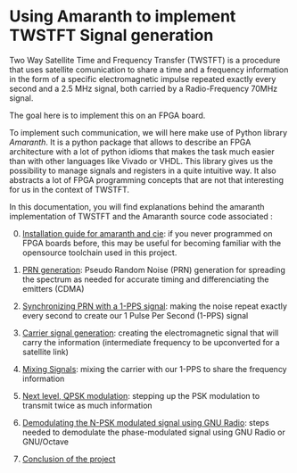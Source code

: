 # Using Amaranth to implement TWSTFT Signal generation

Two Way Satellite Time and Frequency Transfer (TWSTFT) is a procedure that uses satellite comunication to share a time and a frequency information in the form of a specific electromagnetic impulse repeated exactly every second and a 2.5 MHz signal, both carried by a Radio-Frequency 70MHz signal.

The goal here is to implement this on an FPGA board.

To implement such communication, we will here make use of Python library _Amaranth_. It is a python package that allows to describe an FPGA architecture with a lot of python idioms that makes the task much easier than with other languages like Vivado or VHDL. This library gives us the possibility to manage signals and registers in a quite intuitive way. It also abstracts a lot of FPGA programming concepts that are not that interesting for us in the context of TWSTFT. 

In this documentation, you will find explanations behind the amaranth implementation of TWSTFT and the Amaranth source code associated :

0. [Installation guide for amaranth and cie](Doc/0_Installation.md):
if you never programmed on FPGA boards before, this may be useful for becoming familiar with the opensource toolchain used in this
project.

1. [PRN generation](Doc/1_PRN.md):
Pseudo Random Noise (PRN) generation for spreading the spectrum as needed for accurate timing and differenciating the emitters (CDMA)

2. [Synchronizing PRN with a 1-PPS signal](Doc/2_Sync_PRN_1PPS.md):
making the noise repeat exactly every second to create our 1 Pulse Per Second (1-PPS) signal

3. [Carrier signal generation](Doc/3_Clk_Generation.md):
creating the electromagnetic signal that will carry the information (intermediate frequency to be upconverted for a satellite link)

4. [Mixing Signals](Doc/4_Mixing_Signals.md):
mixing the carrier with our 1-PPS to share the frequency information

5. [Next level, QPSK modulation](Doc/5_another_modulation.md):
stepping up the PSK modulation to transmit twice as much information

6. [Demodulating the N-PSK modulated signal using GNU Radio](Doc/6_Demodulation.md):
steps needed to demodulate the phase-modulated signal using GNU Radio or GNU/Octave

7. [Conclusion of the project](Doc/6_Conclusion.md)
